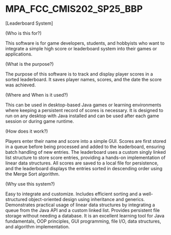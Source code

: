 # MPA_FCC_CMIS202_SP25_BBP

[Leaderboard System] 

(Who is this for?)

This software is for game developers, students, and hobbyists who want to integrate a simple high score or leaderboard system into their games or applications.

(What is the purpose?)

The purpose of this software is to track and display player scores in a sorted leaderboard. It saves player names, scores, and the date the score was achieved.

(Where and When is it used?)

This can be used in desktop-based Java games or learning environments where keeping a persistent record of scores is necessary. It is designed to run on any desktop with Java installed and can be used after each game session or during game runtime.

(How does it work?)

Players enter their name and score into a simple GUI. Scores are first stored in a queue before being processed and added to the leaderboard, ensuring batch handling of new entries. The leaderboard uses a custom singly linked list structure to store score entries, providing a hands-on implementation of linear data structures. All scores are saved to a local file for persistence, and the leaderboard displays the entries sorted in descending order using the Merge Sort algorithm.

(Why use this system?)

Easy to integrate and customize. Includes efficient sorting and a well-structured object-oriented design using inheritance and generics. Demonstrates practical usage of linear data structures by integrating a queue from the Java API and a custom linked list. Provides persistent file storage without needing a database. It is an excellent learning tool for Java fundamentals, OOP principles, GUI programming, file I/O, data structures, and algorithm implementation.
